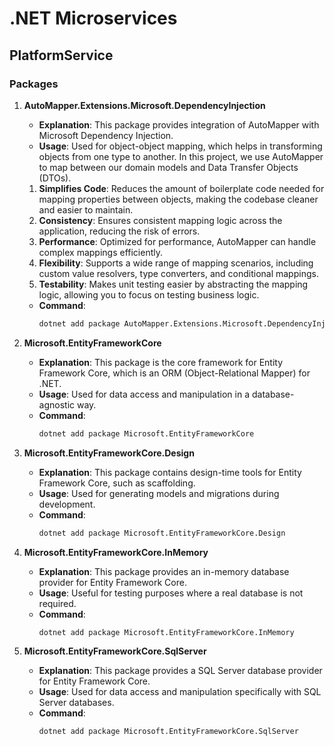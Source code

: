 # .NET Microservices

## PlatformService

### Packages

1. **AutoMapper.Extensions.Microsoft.DependencyInjection**
   - **Explanation**: This package provides integration of AutoMapper with Microsoft Dependency Injection.
   - **Usage**: Used for object-object mapping, which helps in transforming objects from one type to another.
  In this project, we use AutoMapper to map between our domain models and Data Transfer Objects (DTOs).

    1. **Simplifies Code**: Reduces the amount of boilerplate code needed for mapping properties between objects, making the codebase cleaner and easier to maintain.
    2. **Consistency**: Ensures consistent mapping logic across the application, reducing the risk of errors.
    3. **Performance**: Optimized for performance, AutoMapper can handle complex mappings efficiently.
    4. **Flexibility**: Supports a wide range of mapping scenarios, including custom value resolvers, type converters, and conditional mappings.
    5. **Testability**: Makes unit testing easier by abstracting the mapping logic, allowing you to focus on testing business logic.

   - **Command**: 
     ```sh
     dotnet add package AutoMapper.Extensions.Microsoft.DependencyInjection
     ```

1. **Microsoft.EntityFrameworkCore**
   - **Explanation**: This package is the core framework for Entity Framework Core, which is an ORM (Object-Relational Mapper) for .NET.
   - **Usage**: Used for data access and manipulation in a database-agnostic way.
   - **Command**: 
     ```sh
     dotnet add package Microsoft.EntityFrameworkCore
     ```

2. **Microsoft.EntityFrameworkCore.Design**
   - **Explanation**: This package contains design-time tools for Entity Framework Core, such as scaffolding.
   - **Usage**: Used for generating models and migrations during development.
   - **Command**: 
     ```sh
     dotnet add package Microsoft.EntityFrameworkCore.Design
     ```

3. **Microsoft.EntityFrameworkCore.InMemory**
   - **Explanation**: This package provides an in-memory database provider for Entity Framework Core.
   - **Usage**: Useful for testing purposes where a real database is not required.
   - **Command**: 
     ```sh
     dotnet add package Microsoft.EntityFrameworkCore.InMemory
     ```

4. **Microsoft.EntityFrameworkCore.SqlServer**
   - **Explanation**: This package provides a SQL Server database provider for Entity Framework Core.
   - **Usage**: Used for data access and manipulation specifically with SQL Server databases.
   - **Command**: 
     ```sh
     dotnet add package Microsoft.EntityFrameworkCore.SqlServer
     ```